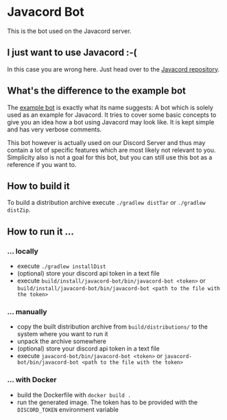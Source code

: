 # Javacord Bot 

This is the bot used on the Javacord server.

## I just want to use Javacord :-(

In this case you are wrong here. Just head over to the [Javacord repository](https://github.com/Javacord/Javacord).

## What's the difference to the example bot

The [example bot](https://github.com/Javacord/Example-Bot) is exactly what its name suggests: A bot which
is solely used as an example for Javacord. It tries to cover some basic concepts to give you an idea how a
bot using Javacord may look like. It is kept simple and has very verbose comments.

This bot however is actually used on our Discord Server and thus may contain a lot of specific features which are 
most likely not relevant to you. Simplicity also is not a goal for this bot, but you can still use this bot
as a reference if you want to.

## How to build it

To build a distribution archive execute `./gradlew distTar` or `./gradlew distZip`.

## How to run it ...

### ... locally

- execute `./gradlew installDist`
- (optional) store your discord api token in a text file
- execute `build/install/javacord-bot/bin/javacord-bot <token>`
  or `build/install/javacord-bot/bin/javacord-bot <path to the file with the token>`

### ... manually

- copy the built distribution archive from `build/distributions/` to the system where you want to run it
- unpack the archive somewhere
- (optional) store your discord api token in a text file
- execute `javacord-bot/bin/javacord-bot <token>`
  or `javacord-bot/bin/javacord-bot <path to the file with the token>`

### ... with Docker

- build the Dockerfile with `docker build .`
- run the generated image. The token has to be provided with the `DISCORD_TOKEN` environment variable